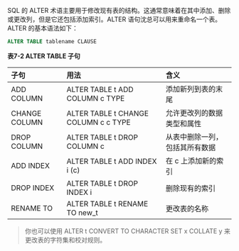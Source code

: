 SQL 的 ALTER 术语主要用于修改现有表的结构。这通常意味着在其中添加、删除或更改列，但是它还包括添加索引。ALTER 语句沈总可以用来重命名一个表。ALTER 的基本语法如下：

```sql
ALTER TABLE tablename CLAUSE
```

**表7-2 ALTER TABLE 子句**

| 子句 | 用法 | 含义 |
| :- | :- | :- |
| ADD COLUMN | ALTER TABLE t ADD COLUMN c TYPE | 添加新列到表的末尾 |
| CHANGE COLUMN | ALTER TABLE t CHANGE COLUMN c c TYPE | 允许更改列的数据类型和属性 |
| DROP COLUMN | ALTER TABLE t DROP COLUMN c | 从表中删除一列，包括其所有数据 |
| ADD INDEX | ALTER TABLE t ADD INDEX i (c) | 在 c 上添加新的索引 |
| DROP INDEX | ALTER TABLE t DROP INDEX i | 删除现有的索引 |
| RENAME TO | ALTER TABLE t RENAME TO new_t | 更改表的名称 |

> 你也可以使用 ALTER t CONVERT TO CHARACTER SET x COLLATE y 来更改表的字符集和校对规则。

